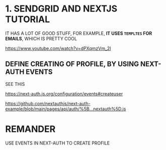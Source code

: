 # 1. SENDGRID AND NEXTJS TUTORIAL

IT HAS A LOT OF GOOD STUFF, FOR EXAMPLE, **IT USES `TEMPLTES` FOR EMAILS**, WHICH IS PRETTY COOL

<https://www.youtube.com/watch?v=dPXqmzVm_2I>

## DEFINE CREATING OF PROFILE, BY USING NEXT-AUTH EVENTS

SEE THIS

<https://next-auth.js.org/configuration/events#createuser>

<https://github.com/nextauthjs/next-auth-example/blob/main/pages/api/auth/%5B...nextauth%5D.js>


# REMANDER

USE EVENTS IN NEXT-AUTH TO CREATE PROFILE